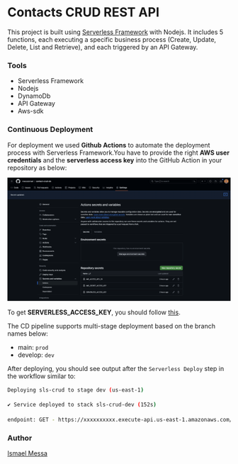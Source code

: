 # Contacts CRUD REST API

This project is built using [Serverless Framework](https://github.com/serverless) with Nodejs. It includes 5 functions, each executing a specific business process (Create, Update, Delete, List and Retrieve), and each triggered by an API Gateway.

### Tools

- Serverless Framework
- Nodejs
- DynamoDb
- API Gateway
- Aws-sdk


### Continuous Deployment

For deployment we used **Github Actions** to automate the deployment process with Serverless Framework.You have to provide the right **AWS user credentials** and the **serverless access key** into the GitHub Action in your repository as below:

![Github Secret variables](./images/Screenshot%202023-12-19%20at%2019.10.06.png)


To get **SERVERLESS_ACCESS_KEY**, you should follow [this](https://www.serverless.com/framework/docs/guides/cicd/running-in-your-own-cicd).

The CD pipeline supports multi-stage deployment based on the branch names below: 
  - main:  `prod`
  - develop: `dev` 

After deploying, you should see output after the `Serverless Deploy` step in the workflow similar to:

```bash
Deploying sls-crud to stage dev (us-east-1)

✔ Service deployed to stack sls-crud-dev (152s)

endpoint: GET - https://xxxxxxxxxx.execute-api.us-east-1.amazonaws.com/
```

### Author

[Ismael Messa](https://messaismael.com)